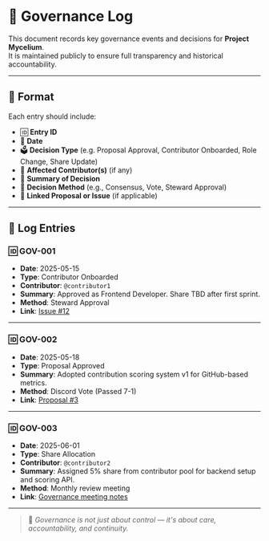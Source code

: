 # 📘 Governance Log

This document records key governance events and decisions for **Project Mycelium**.  
It is maintained publicly to ensure full transparency and historical accountability.

---

## 📅 Format

Each entry should include:

- 🆔 **Entry ID**
- 📆 **Date**
- 🗳️ **Decision Type** (e.g. Proposal Approval, Contributor Onboarded, Role Change, Share Update)
- 👥 **Affected Contributor(s)** (if any)
- 🧾 **Summary of Decision**
- 🧠 **Decision Method** (e.g., Consensus, Vote, Steward Approval)
- 🔗 **Linked Proposal or Issue** (if applicable)

---

## 📄 Log Entries

### 🆔 GOV-001
- **Date**: 2025-05-15  
- **Type**: Contributor Onboarded  
- **Contributor**: `@contributor1`  
- **Summary**: Approved as Frontend Developer. Share TBD after first sprint.  
- **Method**: Steward Approval  
- **Link**: [Issue #12](https://github.com/your-org/project-mycelium/issues/12)

---

### 🆔 GOV-002
- **Date**: 2025-05-18  
- **Type**: Proposal Approved  
- **Summary**: Adopted contribution scoring system v1 for GitHub-based metrics.  
- **Method**: Discord Vote (Passed 7-1)  
- **Link**: [Proposal #3](https://github.com/your-org/project-mycelium/issues/15)

---

### 🆔 GOV-003
- **Date**: 2025-06-01  
- **Type**: Share Allocation  
- **Contributor**: `@contributor2`  
- **Summary**: Assigned 5% share from contributor pool for backend setup and scoring API.  
- **Method**: Monthly review meeting  
- **Link**: [Governance meeting notes](./meeting-notes/2025-06-01.md)

---

> 🧬 *Governance is not just about control — it's about care, accountability, and continuity.*
